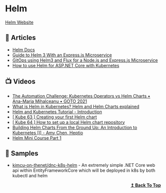 # Helm
[Helm Website](https://helm.sh/)

## 📕 Articles
- [Helm Docs](https://helm.sh/docs/)
- [Guide to Helm 3 With an Express.js Microservice](https://www.civo.com/learn/guide-to-helm-3-with-an-express-js-microservice)
- [GitOps using Helm3 and Flux for a Node.js and Express.js Microservice](https://www.civo.com/learn/gitops-using-helm3-and-flux-for-an-node-js-and-express-js-microservice)
- [How to use Helm for ASP.NET Core with Kubernetes](https://www.yogihosting.com/helm-charts-aspnet-core-kubernetes/)
## 📺 Videos
- [The Automation Challenge: Kubernetes Operators vs Helm Charts • Ana-Maria Mihalceanu • GOTO 2021](https://www.youtube.com/watch?v=dGx8PjmWkyM)
- [What is Helm in Kubernetes? Helm and Helm Charts explained](https://www.youtube.com/watch?v=-ykwb1d0DXU)
- [Helm and Kubernetes Tutorial - Introduction](https://www.youtube.com/watch?v=9cwjtN3gkD4)
- [[ Kube 63 ] Creating your first Helm chart](https://www.youtube.com/watch?v=3GPpm2nZb2s)
- [[ Kube 64 ] How to set up a local Helm chart repository](https://www.youtube.com/watch?v=hSk_r-CCvLE)
- [Building Helm Charts From the Ground Up: An Introduction to Kubernetes [I] - Amy Chen, Heptio](https://www.youtube.com/watch?v=vQX5nokoqrQ)
- [Helm Mini Course Part 1](https://www.youtube.com/watch?v=x77NzZxj670)
## 🚀 Samples
- [kimcu-on-thenet/dnc-k8s-helm](https://github.com/kimcu-on-thenet/dnc-k8s-helm) - An extremely simple .NET Core web api within EntityFrameworkCore which will be deployed in k8s by both kubectl and helm


<div align="right">
  <b><a href="#contents">↥ Back To Top</a></b>
</div>
